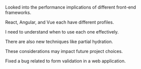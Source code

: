 Looked into the performance implications of different front-end frameworks.

React, Angular, and Vue each have different profiles.

I need to understand when to use each one effectively.

There are also new techniques like partial hydration.

These considerations may impact future project choices.

Fixed a bug related to form validation in a web application.